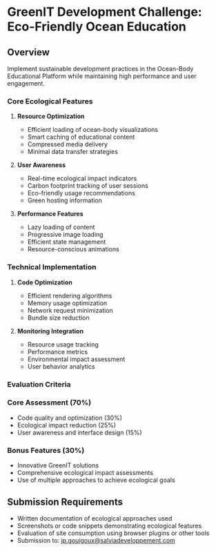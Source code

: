 # GreenIT Development Challenge: Eco-Friendly Ocean Education

## Overview
Implement sustainable development practices in the Ocean-Body Educational Platform while maintaining high performance and user engagement.

### Core Ecological Features

1. **Resource Optimization**
   - Efficient loading of ocean-body visualizations
   - Smart caching of educational content
   - Compressed media delivery
   - Minimal data transfer strategies

2. **User Awareness**
   - Real-time ecological impact indicators
   - Carbon footprint tracking of user sessions
   - Eco-friendly usage recommendations
   - Green hosting information

3. **Performance Features**
   - Lazy loading of content
   - Progressive image loading
   - Efficient state management
   - Resource-conscious animations

### Technical Implementation

1. **Code Optimization**
   - Efficient rendering algorithms
   - Memory usage optimization
   - Network request minimization
   - Bundle size reduction

2. **Monitoring Integration**
   - Resource usage tracking
   - Performance metrics
   - Environmental impact assessment
   - User behavior analytics

### Evaluation Criteria

### Core Assessment (70%)
- Code quality and optimization (30%)
- Ecological impact reduction (25%)
- User awareness and interface design (15%)

### Bonus Features (30%)
- Innovative GreenIT solutions
- Comprehensive ecological impact assessments
- Use of multiple approaches to achieve ecological goals

## Submission Requirements
- Written documentation of ecological approaches used
- Screenshots or code snippets demonstrating ecological features
- Evaluation of site consumption using browser plugins or other tools
- Submission to: jp.gouigoux@salviadeveloppement.com
